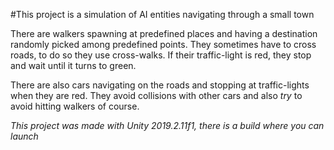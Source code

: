 #This project is a simulation of AI entities navigating through a small town

There are walkers spawning at predefined places and having a destination randomly picked among predefined points.
They sometimes have to cross roads, to do so they use cross-walks.
If their traffic-light is red, they stop and wait until it turns to green.

There are also cars navigating on the roads and stopping at traffic-lights when they are red.
They avoid collisions with other cars and also *try* to avoid hitting walkers of course.

*This project was made with Unity 2019.2.11f1, there is a build where you can launch*